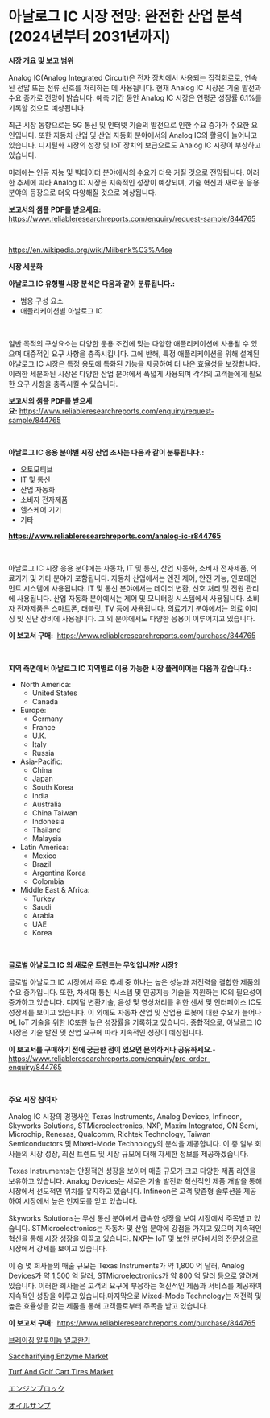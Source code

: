<p><h1>아날로그 IC 시장 전망: 완전한 산업 분석 (2024년부터 2031년까지)</h1></p><p><strong>시장 개요 및 보고 범위</strong></p>
<p><p>Analog IC(Analog Integrated Circuit)은 전자 장치에서 사용되는 집적회로로, 연속된 전압 또는 전류 신호를 처리하는 데 사용됩니다. 현재 Analog IC 시장은 기술 발전과 수요 증가로 전망이 밝습니다. 예측 기간 동안 Analog IC 시장은 연평균 성장률 6.1%를 기록할 것으로 예상됩니다. </p><p>최근 시장 동향으로는 5G 통신 및 인터넷 기술의 발전으로 인한 수요 증가가 주요한 요인입니다. 또한 자동차 산업 및 산업 자동화 분야에서의 Analog IC의 활용이 늘어나고 있습니다. 디지털화 시장의 성장 및 IoT 장치의 보급으로도 Analog IC 시장이 부상하고 있습니다.</p><p>미래에는 인공 지능 및 빅데이터 분야에서의 수요가 더욱 커질 것으로 전망됩니다. 이러한 추세에 따라 Analog IC 시장은 지속적인 성장이 예상되며, 기술 혁신과 새로운 응용 분야의 등장으로 더욱 다양해질 것으로 예상됩니다.</p></p>
<p><strong>보고서의 샘플 PDF를 받으세요:</strong> <a href="https://www.reliableresearchreports.com/enquiry/request-sample/844765">https://www.reliableresearchreports.com/enquiry/request-sample/844765</a></p>
<p>&nbsp;</p>
<p><a href="https://en.wikipedia.org/wiki/Milbenk%C3%A4se">https://en.wikipedia.org/wiki/Milbenk%C3%A4se</a></p>
<p><strong>시장 세분화</strong></p>
<p><strong>아날로그 IC 유형별 시장 분석은 다음과 같이 분류됩니다.:</strong></p>
<p><ul><li>범용 구성 요소</li><li>애플리케이션별 아날로그 IC</li></ul></p>
<p>&nbsp;</p>
<p><p>일반 목적의 구성요소는 다양한 운용 조건에 맞는 다양한 애플리케이션에 사용될 수 있으며 대중적인 요구 사항을 충족시킵니다. 그에 반해, 특정 애플리케이션을 위해 설계된 아날로그 IC 시장은 특정 용도에 특화된 기능을 제공하여 더 나은 효율성을 보장합니다. 이러한 세분화된 시장은 다양한 산업 분야에서 폭넓게 사용되며 각각의 고객들에게 필요한 요구 사항을 충족시킬 수 있습니다.</p></p>
<p><strong>보고서의 샘플 PDF를 받으세요:</strong>&nbsp;<a href="https://www.reliableresearchreports.com/enquiry/request-sample/844765">https://www.reliableresearchreports.com/enquiry/request-sample/844765</a></p>
<p>&nbsp;</p>
<p><strong> 아날로그 IC 응용 분야별 시장 산업 조사는 다음과 같이 분류됩니다.:</strong></p>
<p><ul><li>오토모티브</li><li>IT 및 통신</li><li>산업 자동화</li><li>소비자 전자제품</li><li>헬스케어 기기</li><li>기타</li></ul></p>
<p><strong><a href="https://www.reliableresearchreports.com/analog-ic-r844765">https://www.reliableresearchreports.com/analog-ic-r844765</a></strong></p>
<p>&nbsp;</p>
<p><p>아날로그 IC 시장 응용 분야에는 자동차, IT 및 통신, 산업 자동화, 소비자 전자제품, 의료기기 및 기타 분야가 포함됩니다. 자동차 산업에서는 엔진 제어, 안전 기능, 인포테인먼트 시스템에 사용됩니다. IT 및 통신 분야에서는 데이터 변환, 신호 처리 및 전원 관리에 사용됩니다. 산업 자동화 분야에서는 제어 및 모니터링 시스템에서 사용됩니다. 소비자 전자제품은 스마트폰, 태블릿, TV 등에 사용됩니다. 의료기기 분야에서는 의료 이미징 및 진단 장비에 사용됩니다. 그 외 분야에서도 다양한 응용이 이루어지고 있습니다.</p></p>
<p><strong>이 보고서 구매:</strong>&nbsp; <a href="https://www.reliableresearchreports.com/purchase/844765">https://www.reliableresearchreports.com/purchase/844765</a></p>
<p>&nbsp;</p>
<p><strong>지역 측면에서 아날로그 IC 지역별로 이용 가능한 시장 플레이어는 다음과 같습니다.:</strong></p>
<p><ul>
    <li>
        North America:
        <ul>
            <li>United States</li>
            <li>Canada</li>
        </ul>
    </li>
    <li>
        Europe:
        <ul>
            <li>Germany</li>
            <li>France</li>
            <li>U.K.</li>
            <li>Italy</li>
            <li>Russia</li>
        </ul>
    </li>
    <li>
        Asia-Pacific:
        <ul>
            <li>China</li>
            <li>Japan</li>
            <li>South Korea</li>
            <li>India</li>
            <li>Australia</li>
            <li>China Taiwan</li>
            <li>Indonesia</li>
            <li>Thailand</li>
            <li>Malaysia</li>
        </ul>
    </li>
    <li>
        Latin America:
        <ul>
            <li>Mexico</li>
            <li>Brazil</li>
            <li>Argentina Korea</li>
            <li>Colombia</li>
        </ul>
    </li>
    <li>
        Middle East & Africa:
        <ul>
            <li>Turkey</li>
            <li>Saudi</li>
            <li>Arabia</li>
            <li>UAE</li>
            <li>Korea</li>
        </ul>
    </li>
    </ul></p>
<p>&nbsp;</p>
<p><strong>글로벌 아날로그 IC 의 새로운 트렌드는 무엇입니까? 시장?</strong></p>
<p><p>글로벌 아날로그 IC 시장에서 주요 추세 중 하나는 높은 성능과 저전력을 결합한 제품의 수요 증가입니다. 또한, 차세대 통신 시스템 및 인공지능 기술을 지원하는 IC의 필요성이 증가하고 있습니다. 디지털 변환기술, 음성 및 영상처리를 위한 센서 및 인터페이스 IC도 성장세를 보이고 있습니다. 이 외에도 자동차 산업 및 산업용 로봇에 대한 수요가 늘어나며, IoT 기술을 위한 IC또한 높은 성장률을 기록하고 있습니다. 종합적으로, 아날로그 IC 시장은 기술 발전 및 산업 요구에 따라 지속적인 성장이 예상됩니다.</p></p>
<p><strong>이 보고서를 구매하기 전에 궁금한 점이 있으면 문의하거나 공유하세요.</strong>- <a href="https://www.reliableresearchreports.com/enquiry/pre-order-enquiry/844765">https://www.reliableresearchreports.com/enquiry/pre-order-enquiry/844765</a></p>
<p>&nbsp;</p>
<p><strong>주요 시장 참여자</strong></p>
<p><p>Analog IC 시장의 경쟁사인 Texas Instruments, Analog Devices, Infineon, Skyworks Solutions, STMicroelectronics, NXP, Maxim Integrated, ON Semi, Microchip, Renesas, Qualcomm, Richtek Technology, Taiwan Semiconductors 및 Mixed-Mode Technology의 분석을 제공합니다. 이 중 일부 회사들의 시장 성장, 최신 트렌드 및 시장 규모에 대해 자세한 정보를 제공하겠습니다.</p><p>Texas Instruments는 안정적인 성장을 보이며 매출 규모가 크고 다양한 제품 라인을 보유하고 있습니다. Analog Devices는 새로운 기술 발전과 혁신적인 제품 개발을 통해 시장에서 선도적인 위치를 유지하고 있습니다. Infineon은 고객 맞춤형 솔루션을 제공하여 시장에서 높은 인지도를 얻고 있습니다.</p><p>Skyworks Solutions는 무선 통신 분야에서 급속한 성장을 보여 시장에서 주목받고 있습니다. STMicroelectronics는 자동차 및 산업 분야에 강점을 가지고 있으며 지속적인 혁신을 통해 시장 성장을 이끌고 있습니다. NXP는 IoT 및 보안 분야에서의 전문성으로 시장에서 강세를 보이고 있습니다.</p><p>이 중 몇 회사들의 매출 규모는 Texas Instruments가 약 1,800 억 달러, Analog Devices가 약 1,500 억 달러, STMicroelectronics가 약 800 억 달러 등으로 알려져 있습니다. 이러한 회사들은 고객의 요구에 부응하는 혁신적인 제품과 서비스를 제공하여 지속적인 성장을 이루고 있습니다.마지막으로 Mixed-Mode Technology는 저전력 및 높은 효율성을 갖는 제품을 통해 고객들로부터 주목을 받고 있습니다.</p></p>
<p><strong>이 보고서 구매:</strong>&nbsp;&nbsp;<a href="https://www.reliableresearchreports.com/purchase/844765">https://www.reliableresearchreports.com/purchase/844765</a></p>
<p><p><a href="https://github.com/LuckeyCorbin/Market-Research-Report-List-1/blob/main/142953317569.md">브레이징 알루미늄 열교환기</a></p><p><a href="https://medium.com/@jeancoleman732/saccharifying-enzyme-market-a-global-and-regional-analysis-focus-on-region-country-level-dbba2ee16fd8">Saccharifying Enzyme Market</a></p><p><a href="https://github.com/julian6Skinner/Market-Research-Report-List-1/blob/main/turf-and-golf-cart-tires-market.md">Turf And Golf Cart Tires Market</a></p><p><a href="https://github.com/RandallRunte2023/Market-Research-Report-List-2/blob/main/898544611743.md">エンジンブロック</a></p><p><a href="https://github.com/DanykaKilback/Market-Research-Report-List-2/blob/main/270280911744.md">オイルサンプ</a></p></p>